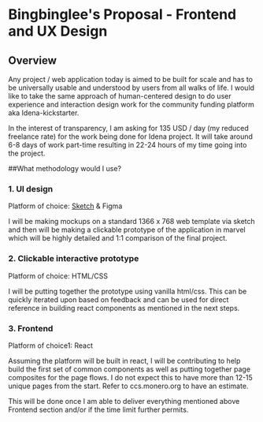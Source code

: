# Bingbinglee's Proposal - Frontend and UX Design

## Overview
Any project / web application today is aimed to be built for scale and has to be universally usable and understood by users from all walks of life. 
I would like to take the same approach of human-centered design to do user experience and interaction design work for the community funding platform aka Idena-kickstarter.

In the interest of transparency, I am asking for 135 USD / day (my reduced freelance rate) for the work being done for Idena project. It will take around 6-8 days of work part-time resulting in 22-24 hours of my time going into the project. 

##What methodology would I use? 

### 1. UI design
Platform of choice: [Sketch](https://www.sketch.com/) & Figma

I will be making mockups on a standard 1366 x 768 web template via sketch and then will be making a clickable prototype of the application in marvel which will be highly detailed and 1:1 comparison of the final project. 

### 2. Clickable interactive prototype
Platform of choice: HTML/CSS

I will be putting together the prototype using vanilla html/css. This can be quickly iterated upon based on feedback and can be used for direct reference in building react components as mentioned in the next steps.

### 3. Frontend
Platform of choice1: React

Assuming the platform will be built in react, I will be contributing to help build the first set of common components as well as putting together page composites for the page flows. I do not expect this to have more than 12-15 unique pages from the start. Refer to ccs.monero.org to have an estimate. 

This will be done once I am able to deliver everything mentioned above Frontend section and/or if the time limit further permits. 

